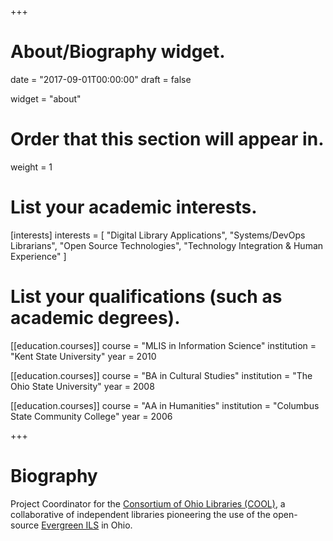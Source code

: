 +++
# About/Biography widget.

date = "2017-09-01T00:00:00"
draft = false

widget = "about"

# Order that this section will appear in.
weight = 1

# List your academic interests.
[interests]
  interests = [
    "Digital Library Applications",
    "Systems/DevOps Librarians",
    "Open Source Technologies",
    "Technology Integration & Human Experience"
  ]

# List your qualifications (such as academic degrees).
[[education.courses]]
  course = "MLIS in Information Science"
  institution = "Kent State University"
  year = 2010

[[education.courses]]
  course = "BA in Cultural Studies"
  institution = "The Ohio State University"
  year = 2008

[[education.courses]]
  course = "AA in Humanities"
  institution = "Columbus State Community College"
  year = 2006
 
+++

# Biography

Project Coordinator for the [Consortium of Ohio Libraries (COOL)](https://www.cool-cat.org/eg/opac/home), a collaborative of independent libraries pioneering the use of the open-source [Evergreen ILS](https://evergreen-ils.org) in Ohio.